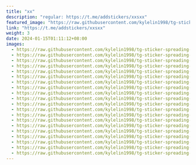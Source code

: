 ```yaml
---
title: "xx"
description: "regular: https://t.me/addstickers/xxsxx"
featured_image: "https://raw.githubusercontent.com/kylelin1998/tg-sticker-spreading-worldwide-images/main/img/e254815a-5e1a-4709-81bd-14d15b8c18f3.jpg"
link: "https://t.me/addstickers/xxsxx"
weight: 3
date: 2024-01-15T01:11:12+08:00
images:
  - https://raw.githubusercontent.com/kylelin1998/tg-sticker-spreading-worldwide-images/main/img/e254815a-5e1a-4709-81bd-14d15b8c18f3.jpg
  - https://raw.githubusercontent.com/kylelin1998/tg-sticker-spreading-worldwide-images/main/img/d6445205-d40c-48d0-b7da-57834ef754ac.jpg
  - https://raw.githubusercontent.com/kylelin1998/tg-sticker-spreading-worldwide-images/main/img/da8652e7-da1b-4168-a3ee-4c8338fd680e.jpg
  - https://raw.githubusercontent.com/kylelin1998/tg-sticker-spreading-worldwide-images/main/img/5d33bf04-b070-4709-96b0-fa0631c15ee6.jpg
  - https://raw.githubusercontent.com/kylelin1998/tg-sticker-spreading-worldwide-images/main/img/95ca2ca9-ff3d-4a4a-a901-5981c0436605.jpg
  - https://raw.githubusercontent.com/kylelin1998/tg-sticker-spreading-worldwide-images/main/img/9379947d-59af-49f6-97f0-d6f9e586b596.jpg
  - https://raw.githubusercontent.com/kylelin1998/tg-sticker-spreading-worldwide-images/main/img/e3faf938-cc23-4b23-8ba5-a1c76d1842b4.jpg
  - https://raw.githubusercontent.com/kylelin1998/tg-sticker-spreading-worldwide-images/main/img/eeafd488-282d-46f5-a804-b84c6501a195.jpg
  - https://raw.githubusercontent.com/kylelin1998/tg-sticker-spreading-worldwide-images/main/img/931c0eb0-1c02-4006-94ac-274471f89265.jpg
  - https://raw.githubusercontent.com/kylelin1998/tg-sticker-spreading-worldwide-images/main/img/d3db8e1e-90d8-452b-9f6b-e34f50b3f6e2.jpg
  - https://raw.githubusercontent.com/kylelin1998/tg-sticker-spreading-worldwide-images/main/img/4ff18eb2-b762-4aab-ac9d-282aaf63936f.jpg
  - https://raw.githubusercontent.com/kylelin1998/tg-sticker-spreading-worldwide-images/main/img/1cf25919-8a60-4b23-b360-4db04d6ad055.jpg
  - https://raw.githubusercontent.com/kylelin1998/tg-sticker-spreading-worldwide-images/main/img/64a24eb7-4a1a-45e4-8044-17cb39f355e9.jpg
  - https://raw.githubusercontent.com/kylelin1998/tg-sticker-spreading-worldwide-images/main/img/af12d74b-6bbe-4f99-90c6-eb324298d425.jpg
  - https://raw.githubusercontent.com/kylelin1998/tg-sticker-spreading-worldwide-images/main/img/e6b61876-8d67-4b18-b576-d6a92c2cfab3.jpg
  - https://raw.githubusercontent.com/kylelin1998/tg-sticker-spreading-worldwide-images/main/img/943f8fef-ce32-4bb6-be10-15f1af30e8fc.jpg
  - https://raw.githubusercontent.com/kylelin1998/tg-sticker-spreading-worldwide-images/main/img/ff7da7f7-0eed-43f0-88b9-42ec8e6f8cd8.jpg
  - https://raw.githubusercontent.com/kylelin1998/tg-sticker-spreading-worldwide-images/main/img/57274443-4833-4af1-bf00-323e0ffca1a9.jpg
  - https://raw.githubusercontent.com/kylelin1998/tg-sticker-spreading-worldwide-images/main/img/78892987-f476-43a1-85ad-8c6b0bcce394.jpg
  - https://raw.githubusercontent.com/kylelin1998/tg-sticker-spreading-worldwide-images/main/img/b0ce978c-015b-42d9-9d2c-e9f135aed4c5.jpg
---
```

